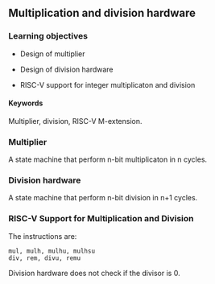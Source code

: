 ## Multiplication and division hardware

### Learning objectives

* Design of multiplier 

* Design of division hardware

* RISC-V support for integer multiplicaton and division

#### Keywords

Multiplier, division, RISC-V M-extension.

### Multiplier

A state machine that perform n-bit multiplicaton in n cycles. 

### Division hardware

A state machine that perform n-bit division in n+1 cycles. 

### RISC-V Support for Multiplication and Division

The instructions are:

```
mul, mulh, mulhu, mulhsu
div, rem, divu, remu
```

Division hardware does not check if the divisor is 0.

